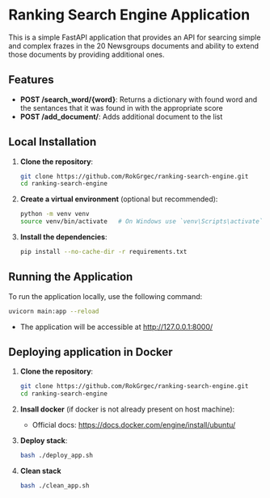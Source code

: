 # Ranking Search Engine Application

This is a simple FastAPI application that provides an API for searcing simple and complex frazes in the 20 Newsgroups documents and ability to extend those documents by providing additional ones.

## Features

- **POST /search_word/{word}**: Returns a dictionary with found word and the sentances that it was found in with the appropriate score
- **POST /add_document/**: Adds additional document to the list

## Local Installation

1. **Clone the repository**:
    ```bash
    git clone https://github.com/RokGrgec/ranking-search-engine.git
    cd ranking-search-engine
    ```

2. **Create a virtual environment** (optional but recommended):
    ```bash
    python -m venv venv
    source venv/bin/activate   # On Windows use `venv\Scripts\activate`
    ```

3. **Install the dependencies**:
    ```bash
    pip install --no-cache-dir -r requirements.txt
    ```

## Running the Application

To run the application locally, use the following command:

```bash
uvicorn main:app --reload
```

- The application will be accessible at http://127.0.0.1:8000/

## Deploying application in Docker
1. **Clone the repository**:
    ```bash
    git clone https://github.com/RokGrgec/ranking-search-engine.git
    cd ranking-search-engine
    ```

2. **Insall docker** (if docker is not already present on host machine):
    - Official docs: https://docs.docker.com/engine/install/ubuntu/

3. **Deploy stack**:
    ```bash
    bash ./deploy_app.sh
    ```

4. **Clean stack**
    ```bash
    bash ./clean_app.sh
    ```
